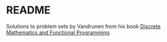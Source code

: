 # README

Solutions to problem sets by Vandrunen from his book [Discrete Mathematics and Functional Programming](https://fbeedle.com/our-books/14-discrete-mathematics-and-functional-programming-9781590282601.html).
